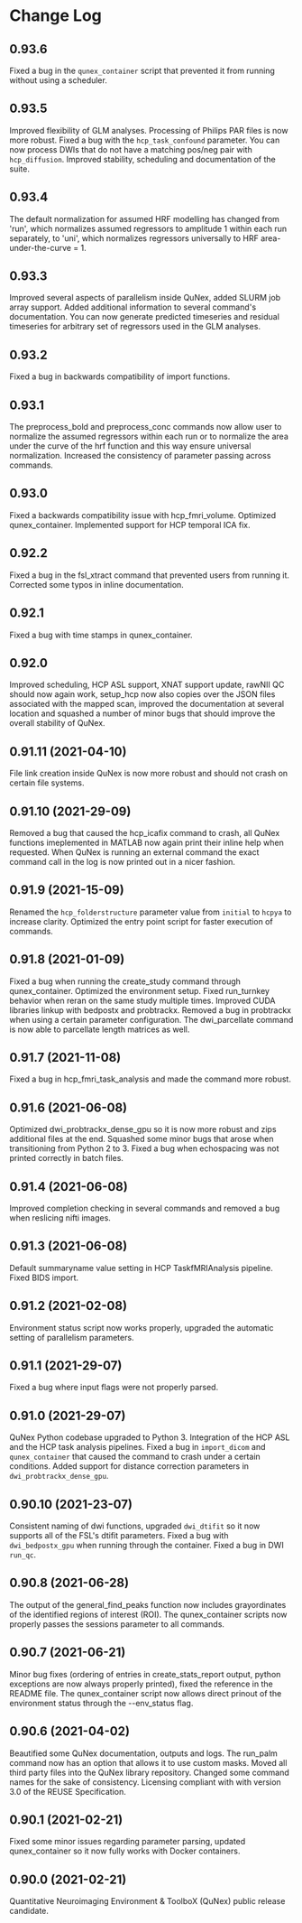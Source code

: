 <!--
SPDX-FileCopyrightText: 2021 QuNex development team <https://qunex.yale.edu/>

SPDX-License-Identifier: GPL-3.0-or-later
-->

# Change Log

## 0.93.6

Fixed a bug in the `qunex_container` script that prevented it from running without using a scheduler.

## 0.93.5

Improved flexibility of GLM analyses. Processing of Philips PAR files is now more robust. Fixed a bug with the `hcp_task_confound` parameter. You can now process DWIs that do not have a matching pos/neg pair with `hcp_diffusion`. Improved stability, scheduling and documentation of the suite.

## 0.93.4

The default normalization for assumed HRF modelling has changed from 'run', which normalizes assumed regressors to amplitude 1 within each run separately, to 'uni', which normalizes regressors universally to HRF area-under-the-curve = 1.

## 0.93.3

Improved several aspects of parallelism inside QuNex, added SLURM job array support. Added additional information to several command's documentation. You can now generate predicted timeseries and residual timeseries for arbitrary set of regressors used in the GLM analyses.

## 0.93.2

Fixed a bug in backwards compatibility of import functions.

## 0.93.1

The preprocess_bold and preprocess_conc commands now allow user to normalize the assumed regressors within each run or to normalize the area under the curve of the hrf function and this way ensure universal normalization. Increased the consistency of parameter passing across commands.

## 0.93.0

Fixed a backwards compatibility issue with hcp_fmri_volume. Optimized qunex_container. Implemented support for HCP temporal ICA fix.

## 0.92.2

Fixed a bug in the fsl_xtract command that prevented users from running it. Corrected some typos in inline documentation.

## 0.92.1

Fixed a bug with time stamps in qunex_container.

## 0.92.0

Improved scheduling, HCP ASL support, XNAT support update, rawNII QC should now again work, setup_hcp now also copies over the JSON files associated with the mapped scan, improved the documentation at several location and squashed a number of minor bugs that should improve the overall stability of QuNex.

## 0.91.11 (2021-04-10)

File link creation inside QuNex is now more robust and should not crash on certain file systems.

## 0.91.10 (2021-29-09)

Removed a bug that caused the hcp_icafix command to crash, all QuNex functions imeplemented in MATLAB now again print their inline help when requested. When QuNex is running an external command the exact command call in the log is now printed out in a nicer fashion.

## 0.91.9 (2021-15-09)

Renamed the `hcp_folderstructure` parameter value from `initial` to `hcpya` to increase clarity. Optimized the entry point script for faster execution of commands.

## 0.91.8 (2021-01-09)

Fixed a bug when running the create_study command through qunex_container. Optimized the environment setup. Fixed run_turnkey behavior when reran on the same study multiple times. Improved CUDA libraries linkup with bedpostx and probtrackx. Removed a bug in probtrackx when using a certain parameter configuration. The dwi_parcellate command is now able to parcellate length matrices as well.

## 0.91.7 (2021-11-08)

Fixed a bug in hcp_fmri_task_analysis and made the command more robust.

## 0.91.6 (2021-06-08)

Optimized dwi_probtrackx_dense_gpu so it is now more robust and zips additional files at the end. Squashed some minor bugs that arose when transitioning from Python 2 to 3. Fixed a bug when echospacing was not printed correctly in batch files.

## 0.91.4 (2021-06-08)

Improved completion checking in several commands and removed a bug when reslicing nifti images.

## 0.91.3 (2021-06-08)

Default summaryname value setting in HCP TaskfMRIAnalysis pipeline. Fixed BIDS import.

## 0.91.2 (2021-02-08)

Environment status script now works properly, upgraded the automatic setting of parallelism parameters.

## 0.91.1 (2021-29-07)

Fixed a bug where input flags were not properly parsed.

## 0.91.0 (2021-29-07)

QuNex Python codebase upgraded to Python 3. Integration of the HCP ASL and the HCP task analysis pipelines. Fixed a bug in `import_dicom` and `qunex_container` that caused the command to crash under a certain conditions. Added support for distance correction parameters in `dwi_probtrackx_dense_gpu`.

## 0.90.10 (2021-23-07)

Consistent naming of dwi functions, upgraded `dwi_dtifit` so it now supports all of the FSL's dtifit parameters. Fixed a bug with `dwi_bedpostx_gpu` when running through the container. Fixed a bug in DWI `run_qc`.

## 0.90.8 (2021-06-28)

The output of the general_find_peaks function now includes grayordinates of the identified regions of interest (ROI). The qunex_container scripts now properly passes the sessions parameter to all commands.

## 0.90.7 (2021-06-21)

Minor bug fixes (ordering of entries in create_stats_report output, python exceptions are now always properly printed), fixed the reference in the README file. The qunex_container script now allows direct prinout of the environment status through the --env_status flag.

## 0.90.6 (2021-04-02)

Beautified some QuNex documentation, outputs and logs. The run_palm command now has an option that allows it to use custom masks. Moved all third party files into the QuNex library repository. Changed some command names for the sake of consistency. Licensing compliant with with version 3.0 of the REUSE Specification.

## 0.90.1 (2021-02-21)

Fixed some minor issues regarding parameter parsing, updated qunex_container so it now fully works with Docker containers.

## 0.90.0 (2021-02-21)

Quantitative Neuroimaging Environment & ToolboX (QuNex) public release candidate.
